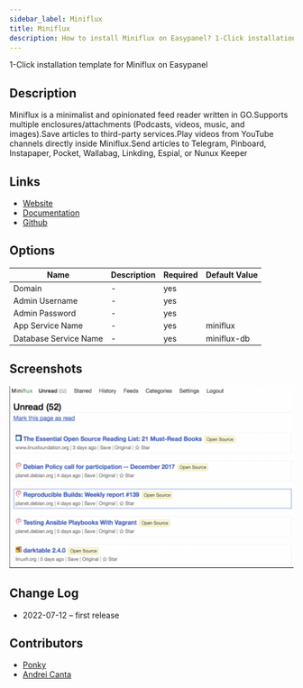 ```yaml
---
sidebar_label: Miniflux
title: Miniflux
description: How to install Miniflux on Easypanel? 1-Click installation template for Miniflux on Easypanel
---
```


<!-- generated -->

1-Click installation template for Miniflux on Easypanel

## Description

Miniflux is a minimalist and opinionated feed reader written in GO.Supports multiple enclosures/attachments (Podcasts, videos, music, and images).Save articles to third-party services.Play videos from YouTube channels directly inside Miniflux.Send articles to Telegram, Pinboard, Instapaper, Pocket, Wallabag, Linkding, Espial, or Nunux Keeper

## Links

- [Website](https://miniflux.app/)
- [Documentation](https://miniflux.app/docs/)
- [Github](https://github.com/miniflux)

## Options

Name | Description | Required | Default Value
-|-|-|-
Domain | - | yes | 
Admin Username | - | yes | 
Admin Password | - | yes | 
App Service Name | - | yes | miniflux
Database Service Name | - | yes | miniflux-db

## Screenshots

![Miniflux Screenshot](./assets/screenshot.png)

## Change Log

- 2022-07-12 – first release

## Contributors

- [Ponky](https://github.com/Ponkhy)
- [Andrei Canta](https://github.com/deiucanta)
